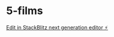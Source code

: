 # 5-films

[Edit in StackBlitz next generation editor ⚡️](https://stackblitz.com/~/github.com/spacefroggie/5-films)